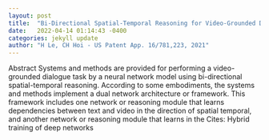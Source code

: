 ```yaml
---
layout: post
title:  "Bi-Directional Spatial-Temporal Reasoning for Video-Grounded Dialogues"
date:   2022-04-14 01:14:43 -0400
categories: jekyll update
author: "H Le, CH Hoi - US Patent App. 16/781,223, 2021"
---
```

Abstract Systems and methods are provided for performing a video-grounded dialogue task by a neural network model using bi-directional spatial-temporal reasoning. According to some embodiments, the systems and methods implement a dual network architecture or framework. This framework includes one network or reasoning module that learns dependencies between text and video in the direction of spatial temporal, and another network or reasoning module that learns in the Cites: Hybrid training of deep networks